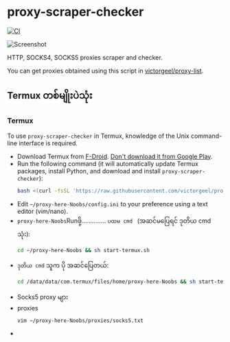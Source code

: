 # proxy-scraper-checker

[![CI](https://github.com/monosans/proxy-scraper-checker/actions/workflows/ci.yml/badge.svg)](https://github.com/monosans/proxy-scraper-checker/actions/workflows/ci.yml)

![Screenshot](screenshot.png)

HTTP, SOCKS4, SOCKS5 proxies scraper and checker.


You can get proxies obtained using this script in [victorgeel/proxy-list](https://github.com/victorgeel/proxy-list-update).

## Termux တစ်မျိုးပဲသုံး

### Termux

To use `proxy-scraper-checker` in Termux, knowledge of the Unix command-line interface is required.

- Download Termux from [F-Droid](https://f-droid.org/en/packages/com.termux/). [Don't download it from Google Play](https://github.com/termux/termux-app#google-play-store-deprecated).
- Run the following command (it will automatically update Termux packages, install Python, and download and install `proxy-scraper-checker`):
  ```bash
  bash <(curl -fsSL 'https://raw.githubusercontent.com/victorgeel/proxy-here-Noobs/modified/install-termux.sh')
  ```
- Edit `~/proxy-here-Noobs/config.ini` to your preference using a text editor (vim/nano).
- `proxy-here-Noobs`Runဖို့..............   `ပထမ cmd ` (အဆင်မပြေရင် ဒုတိယ cmd သုံး):
  ```bash
  cd ~/proxy-here-Noobs && sh start-termux.sh
  ```
- `ဒုတိယ cmd` သူက ပို အဆင်ပြေတယ်:
  ```bash
  cd /data/data/com.termux/files/home/proxy-here-Noobs && sh start-termux.sh
  ```
- Socks5 proxy များ
- proxies
   ```
   vim ~/proxy-here-Noobs/proxies/socks5.txt
- 
  

